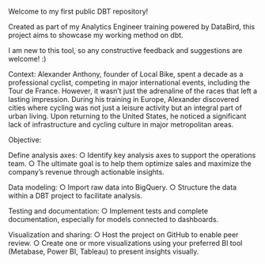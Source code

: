 Welcome to my first public DBT repository!

Created as part of my Analytics Engineer training powered by DataBird, this project aims to showcase my working method on dbt.

I am new to this tool, so any constructive feedback and suggestions are welcome! :)

Context:
Alexander Anthony, founder of Local Bike, spent a decade as a professional cyclist, competing in major international events, including the Tour de France. However, it wasn’t just the adrenaline of the races that left a lasting impression. During his training in Europe, Alexander discovered cities where cycling was not just a leisure activity but an integral part of urban living. Upon returning to the United States, he noticed a significant lack of infrastructure and cycling culture in major metropolitan areas.

Objective:

Define analysis axes:
○ Identify key analysis axes to support the operations team.
○ The ultimate goal is to help them optimize sales and maximize the company’s revenue through actionable insights.

Data modeling:
○ Import raw data into BigQuery.
○ Structure the data within a DBT project to facilitate analysis.

Testing and documentation:
○ Implement tests and complete documentation, especially for models connected to dashboards.

Visualization and sharing:
○ Host the project on GitHub to enable peer review.
○ Create one or more visualizations using your preferred BI tool (Metabase, Power BI, Tableau) to present insights visually.
